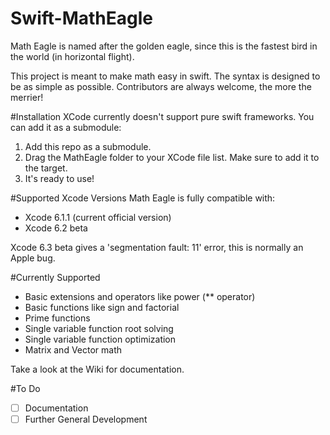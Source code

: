 # Swift-MathEagle
Math Eagle is named after the golden eagle, since this is the fastest bird in the world (in horizontal flight).

This project is meant to make math easy in swift. The syntax is designed to be as simple as possible. Contributors are always welcome, the more the merrier!

#Installation
XCode currently doesn't support pure swift frameworks. You can add it as a submodule:
  1. Add this repo as a submodule.
  2. Drag the MathEagle folder to your XCode file list. Make sure to add it to the target.
  3. It's ready to use!

#Supported Xcode Versions
Math Eagle is fully compatible with:
- Xcode 6.1.1 (current official version)
- Xcode 6.2 beta

Xcode 6.3 beta gives a 'segmentation fault: 11' error, this is normally an Apple bug.

#Currently Supported
* Basic extensions and operators like power (** operator)
* Basic functions like sign and factorial
* Prime functions
* Single variable function root solving
* Single variable function optimization
* Matrix and Vector math

Take a look at the Wiki for documentation.

#To Do
- [ ] Documentation
- [ ] Further General Development
